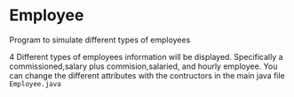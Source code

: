 # Employee
Program to simulate different types of employees 

4 Different types of employees information will be displayed.
Specifically a commissioned,salary plus commision,salaried, and hourly employee.
You can change the different attributes with the contructors in the main java file `Employee.java`

